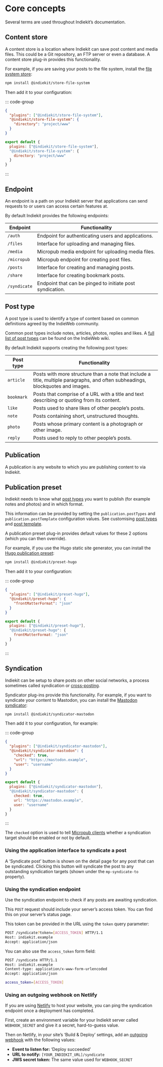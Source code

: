 # Core concepts

Several terms are used throughout Indiekit’s documentation.

## Content store

A content store is a location where Indiekit can save post content and media files. This could be a Git repository, an FTP server or even a database. A content store plug-in provides this functionality.

For example, if you are saving your posts to the file system, install the [file system store](https://npmjs.org/package/@indiekit/store-file-system):

```sh
npm install @indiekit/store-file-system
```

Then add it to your configuration:

::: code-group

```json [JSON]
{
  "plugins": ["@indiekit/store-file-system"],
  "@indiekit/store-file-system": {
    "directory": "project/www"
  }
}
```

```js [JavaScript]
export default {
  plugins: ["@indiekit/store-file-system"],
  "@indiekit/store-file-system": {
    directory: "project/www"
  }
}
```

:::

## Endpoint

An endpoint is a path on your Indiekit server that applications can send requests to or users can access certain features at.

By default Indiekit provides the following endpoints:

| Endpoint     | Functionality                                               |
| ------------ | ----------------------------------------------------------- |
| `/auth`      | Endpoint for authenticating users and applications.         |
| `/files`     | Interface for uploading and managing files.                 |
| `/media`     | Micropub media endpoint for uploading media files.          |
| `/micropub`  | Micropub endpoint for creating post files.                  |
| `/posts`     | Interface for creating and managing posts.                  |
| `/share`     | Interface for creating bookmark posts.                      |
| `/syndicate` | Endpoint that can be pinged to initiate post syndication.   |

## Post type

A post type is used to identify a type of content based on common definitions agreed by the IndieWeb community.

Common post types include notes, articles, photos, replies and likes. A [full list of post types](https://indieweb.org/Category:PostType) can be found on the IndieWeb wiki.

By default Indiekit supports creating the following post types:

| Post type    | Functionality                                               |
| ------------ | ----------------------------------------------------------- |
| `article`    | Posts with more structure than a note that include a title, multiple paragraphs, and often subheadings, blockquotes and images. |
| `bookmark`   | Posts that comprise of a URL with a title and text describing or quoting from its content. |
| `like`       | Posts used to share likes of other people’s posts. |
| `note`       | Posts containing short, unstructured thoughts. |
| `photo`      | Posts whose primary content is a photograph or other image. |
| `reply`      | Posts used to reply to other people’s posts. |

## Publication

A publication is any website to which you are publishing content to via Indiekit.

## Publication preset

Indiekit needs to know what [post types](https://indieweb.org/posts#Types_of_Posts) you want to publish (for example notes and photos) and in which format.

This information can be provided by setting the `publication.postTypes` and `publication.postTemplate` configuration values. See customising [post types](configuration/post-types.md) and [post template](configuration/post-template.md).

A publication preset plug-in provides default values for these 2 options (which you can then override).

For example, if you use the Hugo static site generator, you can install the [Hugo publication preset](plugins/presets#indiekit-preset-hugo):

```sh
npm install @indiekit/preset-hugo
```

Then add it to your configuration:

::: code-group

```json [JSON]
{
  "plugins": ["@indiekit/preset-hugo"],
  "@indiekit/preset-hugo": {
    "frontMatterFormat": "json"
  }
}
```

```js [JavaScript]
export default {
  plugins: ["@indiekit/preset-hugo"],
  "@indiekit/preset-hugo": {
    frontMatterFormat: "json"
  }
}
```

:::

## Syndication

Indiekit can be setup to share posts on other social networks, a process sometimes called syndication or [cross-posting](https://indieweb.org/cross-posting).

Syndicator plug-ins provide this functionality. For example, if you want to syndicate your content to Mastodon, you can install the [Mastodon syndicator](plugins/index.md#mastodon):

```sh
npm install @indiekit/syndicator-mastodon
```

Then add it to your configuration, for example:

::: code-group

```json [JSON]
{
  "plugins": ["@indiekit/syndicator-mastodon"],
  "@indiekit/syndicator-mastodon": {
    "checked": true,
    "url": "https://mastodon.example",
    "user": "username"
  }
}
```

```js [JavaScript]
export default {
  plugins: ["@indiekit/syndicator-mastodon"],
  "@indiekit/syndicator-mastodon": {
    checked: true,
    url: "https://mastodon.example",
    user: "username"
  }
}
```

:::

The `checked` option is used to tell [Micropub clients](clients.md) whether a syndication target should be enabled or not by default.

### Using the application interface to syndicate a post

A ‘Syndicate post’ button is shown on the detail page for any post that can be syndicated. Clicking this button will syndicate the post to any outstanding syndication targets (shown under the `mp-syndicate-to` property).

### Using the syndication endpoint

Use the syndication endpoint to check if any posts are awaiting syndication.

This `POST` request should include your server’s access token. You can find this on your server’s status page.

This token can be provided in the URL using the `token` query parameter:

```sh
POST /syndicate?token=[ACCESS_TOKEN] HTTP/1.1
Host: indiekit.example
Accept: application/json
```

You can also use the `access_token` form field:

```sh
POST /syndicate HTTP/1.1
Host: indiekit.example
Content-type: application/x-www-form-urlencoded
Accept: application/json

access_token=[ACCESS_TOKEN]
```

### Using an outgoing webhook on Netlify

If you are using [Netlify](https://www.netlify.com) to host your website, you can ping the syndication endpoint once a deployment has completed.

First, create an environment variable for your Indiekit server called `WEBHOOK_SECRET` and give it a secret, hard-to-guess value.

Then on Netlify, in your site’s ‘Build & Deploy’ settings, add an [outgoing webhook](https://docs.netlify.com/site-deploys/notifications/#outgoing-webhooks) with the following values:

* **Event to listen for:** ‘Deploy succeeded’
* **URL to notify:** `[YOUR_INDIEKIT_URL]/syndicate`
* **JWS secret token:** The same value used for `WEBHOOK_SECRET`
